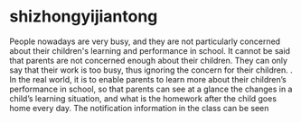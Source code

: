 # shizhongyijiantong

People nowadays are very busy, and they are not particularly concerned about their children's learning and performance in school. It cannot be said that parents are not concerned enough about their children. They can only say that their work is too busy, thus ignoring the concern for their children. .
In the real world, it is to enable parents to learn more about their children’s performance in school, so that parents can see at a glance the changes in a child’s learning situation, and what is the homework after the child goes home every day. The notification information in the class can be seen
